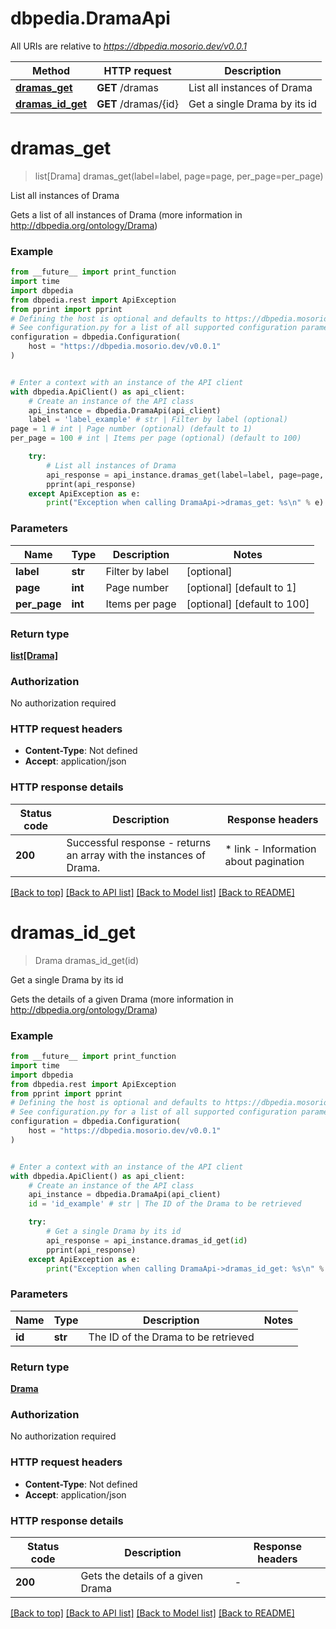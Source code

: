 # dbpedia.DramaApi

All URIs are relative to *https://dbpedia.mosorio.dev/v0.0.1*

Method | HTTP request | Description
------------- | ------------- | -------------
[**dramas_get**](DramaApi.md#dramas_get) | **GET** /dramas | List all instances of Drama
[**dramas_id_get**](DramaApi.md#dramas_id_get) | **GET** /dramas/{id} | Get a single Drama by its id


# **dramas_get**
> list[Drama] dramas_get(label=label, page=page, per_page=per_page)

List all instances of Drama

Gets a list of all instances of Drama (more information in http://dbpedia.org/ontology/Drama)

### Example

```python
from __future__ import print_function
import time
import dbpedia
from dbpedia.rest import ApiException
from pprint import pprint
# Defining the host is optional and defaults to https://dbpedia.mosorio.dev/v0.0.1
# See configuration.py for a list of all supported configuration parameters.
configuration = dbpedia.Configuration(
    host = "https://dbpedia.mosorio.dev/v0.0.1"
)


# Enter a context with an instance of the API client
with dbpedia.ApiClient() as api_client:
    # Create an instance of the API class
    api_instance = dbpedia.DramaApi(api_client)
    label = 'label_example' # str | Filter by label (optional)
page = 1 # int | Page number (optional) (default to 1)
per_page = 100 # int | Items per page (optional) (default to 100)

    try:
        # List all instances of Drama
        api_response = api_instance.dramas_get(label=label, page=page, per_page=per_page)
        pprint(api_response)
    except ApiException as e:
        print("Exception when calling DramaApi->dramas_get: %s\n" % e)
```

### Parameters

Name | Type | Description  | Notes
------------- | ------------- | ------------- | -------------
 **label** | **str**| Filter by label | [optional] 
 **page** | **int**| Page number | [optional] [default to 1]
 **per_page** | **int**| Items per page | [optional] [default to 100]

### Return type

[**list[Drama]**](Drama.md)

### Authorization

No authorization required

### HTTP request headers

 - **Content-Type**: Not defined
 - **Accept**: application/json

### HTTP response details
| Status code | Description | Response headers |
|-------------|-------------|------------------|
**200** | Successful response - returns an array with the instances of Drama. |  * link - Information about pagination <br>  |

[[Back to top]](#) [[Back to API list]](../README.md#documentation-for-api-endpoints) [[Back to Model list]](../README.md#documentation-for-models) [[Back to README]](../README.md)

# **dramas_id_get**
> Drama dramas_id_get(id)

Get a single Drama by its id

Gets the details of a given Drama (more information in http://dbpedia.org/ontology/Drama)

### Example

```python
from __future__ import print_function
import time
import dbpedia
from dbpedia.rest import ApiException
from pprint import pprint
# Defining the host is optional and defaults to https://dbpedia.mosorio.dev/v0.0.1
# See configuration.py for a list of all supported configuration parameters.
configuration = dbpedia.Configuration(
    host = "https://dbpedia.mosorio.dev/v0.0.1"
)


# Enter a context with an instance of the API client
with dbpedia.ApiClient() as api_client:
    # Create an instance of the API class
    api_instance = dbpedia.DramaApi(api_client)
    id = 'id_example' # str | The ID of the Drama to be retrieved

    try:
        # Get a single Drama by its id
        api_response = api_instance.dramas_id_get(id)
        pprint(api_response)
    except ApiException as e:
        print("Exception when calling DramaApi->dramas_id_get: %s\n" % e)
```

### Parameters

Name | Type | Description  | Notes
------------- | ------------- | ------------- | -------------
 **id** | **str**| The ID of the Drama to be retrieved | 

### Return type

[**Drama**](Drama.md)

### Authorization

No authorization required

### HTTP request headers

 - **Content-Type**: Not defined
 - **Accept**: application/json

### HTTP response details
| Status code | Description | Response headers |
|-------------|-------------|------------------|
**200** | Gets the details of a given Drama |  -  |

[[Back to top]](#) [[Back to API list]](../README.md#documentation-for-api-endpoints) [[Back to Model list]](../README.md#documentation-for-models) [[Back to README]](../README.md)

